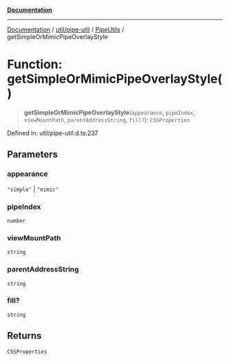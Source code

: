 [**Documentation**](../../../../../index.md)

***

[Documentation](../../../../../index.md) / [util/pipe-util](../../../index.md) / [PipeUtils](../index.md) / getSimpleOrMimicPipeOverlayStyle

# Function: getSimpleOrMimicPipeOverlayStyle()

> **getSimpleOrMimicPipeOverlayStyle**(`appearance`, `pipeIndex`, `viewMountPath`, `parentAddressString`, `fill?`): `CSSProperties`

Defined in: util/pipe-util.d.ts:237

## Parameters

### appearance

`"simple"` | `"mimic"`

### pipeIndex

`number`

### viewMountPath

`string`

### parentAddressString

`string`

### fill?

`string`

## Returns

`CSSProperties`
